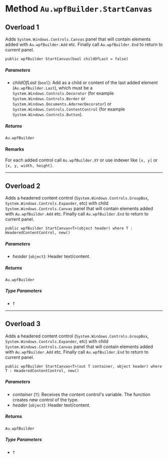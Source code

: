 # Method `Au.wpfBuilder.StartCanvas`

## Overload 1

Adds `System.Windows.Controls.Canvas` panel that will contain elements added with `Au.wpfBuilder.Add` etc. Finally call `Au.wpfBuilder.End` to return to current panel.

```
public wpfBuilder StartCanvas(bool childOfLast = false)
```

##### Parameters

- *childOfLast*  (`bool`):
    Add as a child or content of the last added element (`Au.wpfBuilder.Last`), which must be a `System.Windows.Controls.Decorator` (for example `System.Windows.Controls.Border` or `System.Windows.Documents.AdornerDecorator`) or `System.Windows.Controls.ContentControl` (for example `System.Windows.Controls.Button`).

##### Returns

`Au.wpfBuilder`

#### Remarks

For each added control call `Au.wpfBuilder.XY` or use indexer like `[x, y]` or `[x, y, width, height]`.

* * *

## Overload 2

Adds a headered content control (`System.Windows.Controls.GroupBox`, `System.Windows.Controls.Expander`, etc) with child `System.Windows.Controls.Canvas` panel that will contain elements added with `Au.wpfBuilder.Add` etc. Finally call `Au.wpfBuilder.End` to return to current panel.

```
public wpfBuilder StartCanvas<T>(object header) where T : HeaderedContentControl, new()
```

##### Parameters

- *header*  (`object`):
    Header text/content.

##### Returns

`Au.wpfBuilder`

##### Type Parameters

- `T`

* * *

## Overload 3

Adds a headered content control (`System.Windows.Controls.GroupBox`, `System.Windows.Controls.Expander`, etc) with child `System.Windows.Controls.Canvas` panel that will contain elements added with `Au.wpfBuilder.Add` etc. Finally call `Au.wpfBuilder.End` to return to current panel.

```
public wpfBuilder StartCanvas<T>(out T container, object header) where T : HeaderedContentControl, new()
```

##### Parameters

- *container*  (`T`):
    Receives the content control's variable. The function creates new control of the type.
- *header*  (`object`):
    Header text/content.

##### Returns

`Au.wpfBuilder`

##### Type Parameters

- `T`